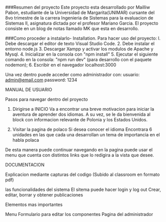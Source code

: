 ###Resumen del proyecto
Este proyecto esta desarrollado por Mailliw Pabon, estudiante de la Universidad de Margarita(UNIMAR) cursante del 8vo trimestre de la carrera Ingenieria de Sistemas
 para la evaluacion de Sistemas II, asignatura dictada por el profesor Mariano Garcia.
El proyecto consiste en un blog de notas llamado MK que esta en desarrollo.


###Como proceder a instalarlo- Installation.
	Para hacer uso del proyecto:
l. Debe descargar el editor de texto Visual Studio Code.
2. Debe instalar el entorno node.js 
3. Descargar Xampp y activar los modulos de Apache y Mysql.
4. Inicializar en la consola con "npm install" 
5. Ejecutar el siguiente comando en la consola: "npm run dev" (para desarrollo con el paquete nodemon); 
6. Escribir en el navegador localhost:3000

Una vez dentro puede acceder como administrador con:
usuario: admin@email.com
password: 1234


MANUAL DE USUARIO

Pasos para navegar dentro del proyecto
1. Dirigirse a INICIO 
Va a encontrar una breve motivacion para iniciar la aventura de aprender dos idiomas.
A su vez, se le da bienvenida al block con informacion relevante de Polonia y los Estados Unidos.

2. Visitar la pagina de polaco
Si desea conocer el idioma
Encontrara 6 unidades en las que cada una desarrollan un tema de importancia en el habla polaca

De esta manera puede continuar navegando en la pagina puede usar el menu que cuenta con distintos links que lo redigira a la vista que desee.

DOCUMENTACION

Explicacion mediante capturas del codigo (Subido al classroom en formato pdf)

las funcionalidades del sistema
El sitema puede hacer login y log out
Crear, editar, borrar y obtener publicaciones

Elementos mas importantes

Menu
Formulario para editar los componentes
Pagina del administrador

